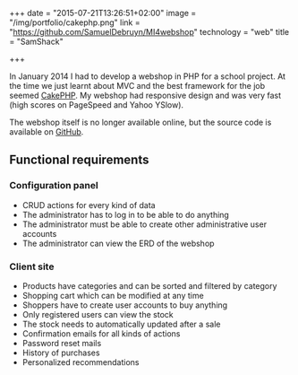 +++
date = "2015-07-21T13:26:51+02:00"
image = "/img/portfolio/cakephp.png"
link = "https://github.com/SamuelDebruyn/MI4webshop"
technology = "web"
title = "SamShack"

+++

In January 2014 I had to develop a webshop in PHP for a school project. At the time we just learnt about MVC and the best framework for the job seemed [CakePHP](http://www.cakephp.org). My webshop had responsive design and was very fast (high scores on PageSpeed and Yahoo YSlow).

The webshop itself is no longer available online, but the source code is available on [GitHub](https://github.com/SamuelDebruyn/MI4webshop).

## Functional requirements

### Configuration panel

* CRUD actions for every kind of data
* The administrator has to log in to be able to do anything
* The administrator must be able to create other administrative user accounts
* The administrator can view the ERD of the webshop

### Client site

* Products have categories and can be sorted and filtered by category
* Shopping cart which can be modified at any time
* Shoppers have to create user accounts to buy anything
* Only registered users can view the stock
* The stock needs to automatically updated after a sale
* Confirmation emails for all kinds of actions
* Password reset mails
* History of purchases
* Personalized recommendations